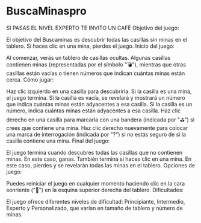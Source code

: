 # BuscaMinaspro
SI PASAS EL NIVEL EXPERTO TE INVITO UN CAFÉ
Objetivo del juego:

El objetivo del Buscaminas es descubrir todas las casillas sin minas en el tablero. Si haces clic en una mina, pierdes el juego.
Inicio del juego:

Al comenzar, verás un tablero de casillas ocultas. Algunas casillas contienen minas (representadas por el símbolo "💣"), mientras que otras casillas están vacías o tienen números que indican cuántas minas están cerca.
Cómo jugar:

Haz clic izquierdo en una casilla para descubrirla.
Si la casilla es una mina, el juego termina.
Si la casilla es vacía, se revelará y mostrará un número que indica cuántas minas están adyacentes a esa casilla.
Si la casilla es un número, indica cuántas minas están adyacentes a esa casilla.
Haz clic derecho en una casilla para marcarla con una bandera (indicada por "⛳") si crees que contiene una mina.
Haz clic derecho nuevamente para colocar una marca de interrogación (indicada por "?") si no estás seguro de si la casilla contiene una mina.
Final del juego:

El juego termina cuando descubres todas las casillas que no contienen minas. En este caso, ganas.
También termina si haces clic en una mina. En este caso, pierdes y se revelarán todas las minas en el tablero.
Opciones de juego:

Puedes reiniciar el juego en cualquier momento haciendo clic en la cara sonriente ("🙂") en la esquina superior derecha del tablero.
Dificultades:

El juego ofrece diferentes niveles de dificultad: Principiante, Intermedio, Experto y Personalizado, que varían en tamaño de tablero y número de minas.